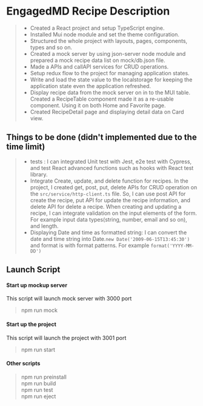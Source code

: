 # EngagedMD Recipe Description

> - Created a React project and setup TypeScript engine.
> - Installed Mui node module and set the theme configuration.
> - Structured the whole project with layouts, pages, components, types and so on.
> - Created a mock server by using json-server node module and prepared a mock recipe data list on mock/db.json file.
> - Made a APIs and callAPI services for CRUD operations.
> - Setup redux flow to the project for managing application states.
> - Write and load the state value to the localstorage for keeping the application state even the application refreshed.
> - Display recipe data from the mock server on in to the MUI table. Created a RecipeTable component made it as a re-usable component. Using it on both Home and Favorite page.
> - Created RecipeDetail page and displaying detail data on Card view.

## Things to be done (didn't implemented due to the time limit)

> - tests : I can integrated Unit test with Jest, e2e test with Cypress, and test React advanced functions such as hooks with React test library. 
> - Integrate Create, update, and delete function for recipes. In the project, I created get, post, put, delete APIs for CRUD operation on the `src/service/http-client.ts` file. So, I can use post API for create the recipe, put API for update the recipe information, and delete API for delete a recipe. When creating and updating a recipe, I can integrate validation on the input elements of the form. For example input data types(string, number, email and so on), and length.
> - Displaying Date and time as formatted string: I can convert the date and time string into Date.`new Date('2009-06-15T13:45:30')` and format is with format patterns. For example `format('YYYY-MM-DD')`

## Launch Script
#### Start up mockup server
This script will launch mock server with 3000 port
> npm run mock <br />

#### Start up the project
This script will launch the project with 3001 port
> npm run start <br />

#### Other scripts
> npm run preinstall <br />
> npm run build <br />
> npm run test <br />
> npm run eject <br />
